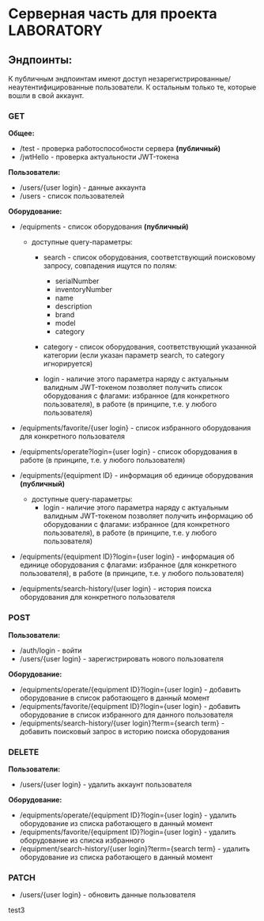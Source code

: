 # Серверная часть для проекта LABORATORY

## Эндпоинты:

К публичным эндпоинтам имеют доступ незарегистрированные/неаутентифицированные пользователи. К остальным только те, которые вошли в свой аккаунт.

### GET

**Общее:**
* /test - проверка работоспособности сервера **(публичный)**
* /jwtHello - проверка актуальности JWT-токена  

**Пользователи:**
* /users/{user login} - данные аккаунта  
* /users - список пользователей  

**Оборудование:**
* /equipments - список оборудования  **(публичный)**
  - доступные query-параметры:
    * search - список оборудования, соответствующий поисковому запросу, совпадения ищутся по полям:
      
      - serialNumber
      - inventoryNumber
      - name
      - description
      - brand
      - model
      - category
      
    * category -  список оборудования, соответствующий указанной категории (если указан параметр search, то category игнорируется)
    * login - наличие этого параметра наряду с актуальным валидным JWT-токеном позволяет получить список оборудования с флагами: избранное (для конкретного пользователя), в работе (в принципе, т.е. у любого пользователя)
      
* /equipments/favorite/{user login} - список избранного оборудования для конкретного пользователя  
* /equipments/operate?login={user login} - список оборудования в работе (в принципе, т.е. у любого пользователя)
* /equipments/{equipment ID} - информация об единице оборудования **(публичный)**
  - доступные query-параметры:
    * login - наличие этого параметра наряду с актуальным валидным JWT-токеном позволяет получить информацию об оборудовании с флагами: избранное (для конкретного пользователя), в работе (в принципе, т.е. у любого пользователя)
      
* /equipments/{equipment ID}?login={user login} - информация об единице оборудования с флагами: избранное (для конкретного пользователя), в работе (в принципе, т.е. у любого пользователя)
* /equipments/search-history/{user login} - история поиска оборудования для конкретного пользователя  

### POST

**Пользователи:**
* /auth/login - войти  
* /users/{user login} - зарегистрировать нового пользователя  

**Оборудование:**
* /equipments/operate/{equipment ID}?login={user login} - добавить оборудование в список работающего в данный момент  
* /equipments/favorite/{equipment ID}?login={user login} - добавить оборудование в список избранного для данного пользователя  
* /equipments/search-history/{user login}?term={search term} - добавить поисковый запрос в историю поиска оборудования  

### DELETE

**Пользователи:**
* /users/{user login} - удалить аккаунт пользователя  

**Оборудование:**
* /equipments/operate/{equipment ID}?login={user login} - удалить оборудование из списка работающего в данный момент
* /equipments/favorite/{equipment ID}?login={user login} - удалить оборудование из списка избранного
* /equipment/search-history/{user login}?term={search term} - удалить оборудование из списка работающего в данный момент

### PATCH
* /users/{user login} - обновить данные пользователя

test3